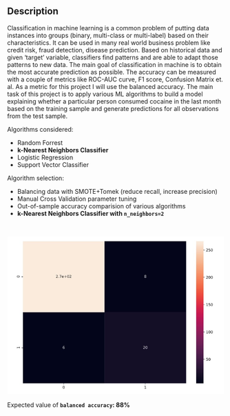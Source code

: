## Description

Classification in machine learning is a common problem of putting data instances into groups (binary, multi-class or multi-label) based on their characteristics. It can be used in many real world business problem like credit risk, fraud detection, disease prediction. Based on historical data and given ‘target’ variable, classifiers find patterns and are able to adapt those patterns to new data. The main goal of classification in machine is to obtain the most accurate prediction as possible. The accuracy can be measured with a couple of metrics like ROC-AUC curve, F1 score, Confusion Matrix et. al. As a metric for this project I will use the balanced accuracy. The main task of this project is to apply various ML algorithms to build a model explaining whether a particular person consumed cocaine in the last month based on the training sample and generate predictions for all observations from the test sample.

Algorithms considered:

* Random Forrest
* **k-Nearest Neighbors Classifier**
* Logistic Regression
* Support Vector Classifier

Algorithm selection:

* Balancing data with SMOTE+Tomek (reduce recall, increase precision)
* Manual Cross Validation parameter tuning
* Out-of-sample accuracy comparision of various algorithms
* **k-Nearest Neighbors Classifier with `n_neighbors=2`**

</br>
<p align="center">
  <img src="https://github.com/szymonsocha/ML_Classification_KNN/blob/main/data/knn_oos_prediction.jpg?raw=true" alt="KNN Out-of-sample Prediction"/>
</p>

Expected value of **`balanced accuracy`: 88%**
